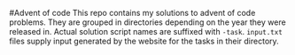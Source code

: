 #Advent of code
This repo contains my solutions to advent of code problems.
They are grouped in directories depending on the year they were released in.
Actual solution script names are suffixed with `-task`.
`input.txt` files supply input generated by the website for the tasks in their directory.